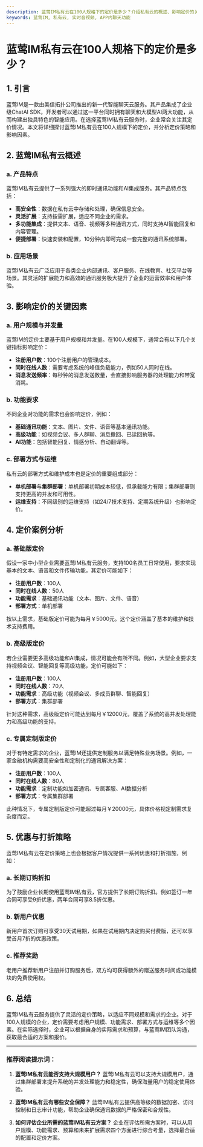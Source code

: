 ```yaml
---
description: 蓝莺IM私有云在100人规格下的定价是多少？介绍私有云的概述、影响定价的关键因素、定价案例分析、优惠与打折策略。
keywords: 蓝莺IM, 私有云, 实时音视频, APP内聊天功能
---
```

# 蓝莺IM私有云在100人规格下的定价是多少？

## 1. 引言

蓝莺IM是一款由美信拓扑公司推出的新一代智能聊天云服务。其产品集成了企业级ChatAI SDK，开发者可以通过这一平台同时拥有聊天和大模型AI两大功能，从而构建出独具特色的智能应用。在选择蓝莺IM私有云服务时，企业常会关注其定价情况。本文将详细探讨蓝莺IM私有云在100人规模下的定价，并分析定价策略和影响因素。

## 2. 蓝莺IM私有云概述

### a. 产品特点

蓝莺IM私有云提供了一系列强大的即时通讯功能和AI集成服务。其产品特点包括：
- **高安全性**：数据在私有云中存储和处理，确保信息安全。
- **灵活扩展**：支持按需扩展，适应不同企业的需求。
- **多功能集成**：提供文本、语音、视频等多种通讯方式，同时支持AI智能回复和内容管理。
- **便捷部署**：快速安装和配置，10分钟内即可完成一套完整的通讯系统部署。

### b. 应用场景

蓝莺IM私有云广泛应用于各类企业内部通讯、客户服务、在线教育、社交平台等场景。其灵活的扩展能力和高效的通讯服务极大提升了企业的运营效率和用户体验。

## 3. 影响定价的关键因素

### a. 用户规模与并发量

蓝莺IM的定价主要基于用户规模和并发量。在100人规模下，通常会有以下几个关键指标影响定价：
- **注册用户数**：100个注册用户的管理成本。
- **同时在线人数**：需要考虑系统的峰值负载能力，例如50人同时在线。
- **消息发送频率**：每秒钟的消息发送数量，会直接影响服务器的处理能力和带宽消耗。

### b. 功能要求

不同企业对功能的需求也会影响定价，例如：
- **基础通讯功能**：文本、图片、文件、语音等基本通讯功能。
- **高级功能**：如视频会议、多人群聊、消息撤回、已读回执等。
- **AI功能**：包括智能回复、情感分析、自动翻译等。

### c. 部署方式与运维

私有云的部署方式和维护成本也是定价的重要组成部分：
- **单机部署**与**集群部署**：单机部署初期成本较低，但承载能力有限；集群部署则支持更高的并发和可用性。
- **运维支持**：不同级别的运维支持（如24/7技术支持、定期系统升级）也影响定价。

## 4. 定价案例分析

### a. 基础版定价

假设一家中小型企业需要蓝莺IM私有云服务，支持100名员工日常使用，要求实现基本的文本、语音和文件传输功能，其定价可能如下：

- **注册用户数**：100人
- **同时在线人数**：50人
- **功能需求**：基础通讯功能（文本、图片、文件、语音）
- **部署方式**：单机部署

按以上需求，基础版定价可能为每月￥5000元。这个定价涵盖了基本的维护和技术支持费用。

### b. 高级版定价

若企业需要更多高级功能和AI集成，情况可能会有所不同。例如，大型企业要求支持视频会议、智能回复等高级功能，定价可能如下：

- **注册用户数**：100人
- **同时在线人数**：70人
- **功能需求**：高级功能（视频会议、多成员群聊、智能回复）
- **部署方式**：集群部署

针对这种需求，高级版定价可能达到每月￥12000元，覆盖了系统的高并发处理能力和高级功能的支持。

### c. 专属定制版定价

对于有特定需求的企业，蓝莺IM还提供定制服务以满足特殊业务场景。例如，一家金融机构需要高安全性和定制化的通讯解决方案：

- **注册用户数**：100人
- **同时在线人数**：80人
- **功能需求**：定制功能如加密通讯、专属客服、AI数据分析
- **部署方式**：专属集群部署

此种情况下，专属定制版定价可能超过每月￥20000元，具体价格视定制需求复杂度而定。

## 5. 优惠与打折策略

蓝莺IM私有云在定价策略上也会根据客户情况提供一系列优惠和打折措施，例如：

### a. 长期订购折扣

为了鼓励企业长期使用蓝莺IM私有云，官方提供了长期订购折扣。例如签订一年合同可享受9折优惠，两年合同可享8.5折优惠。

### b. 新用户优惠

新用户首次订购可享受30天试用期，如果在试用期内决定购买付费版，还可以享受首月7折的优惠政策。

### c. 推荐奖励

老用户推荐新用户注册并订购服务后，双方均可获得额外的赠送服务时间或功能模块的免费使用权。

## 6. 总结

蓝莺IM私有云服务提供了灵活的定价策略，以适应不同规模和需求的企业。对于100人规模的企业，定价需要考虑用户规模、功能需求、部署方式与运维等多个因素。在实际选择时，企业可以根据自身的实际需求和预算，与蓝莺IM团队沟通，获取最合适的方案和报价。

---

### 推荐阅读提示词：
1. **蓝莺IM私有云能否支持大规模用户？**
   蓝莺IM私有云可以支持大规模用户，通过集群部署来提升系统的并发处理能力和稳定性，确保海量用户的稳定使用体验。

2. **蓝莺IM私有云有哪些安全保障？**
   蓝莺IM私有云提供高等级的数据加密、访问控制和日志审计功能，帮助企业确保通讯数据的严格保密和合规性。

3. **如何评估企业所需的蓝莺IM私有云方案？**
   企业在评估所需方案时，可以从用户规模、功能需求、预算和未来扩展需求四个方面进行综合考量，选择最合适的配置和定价方案。